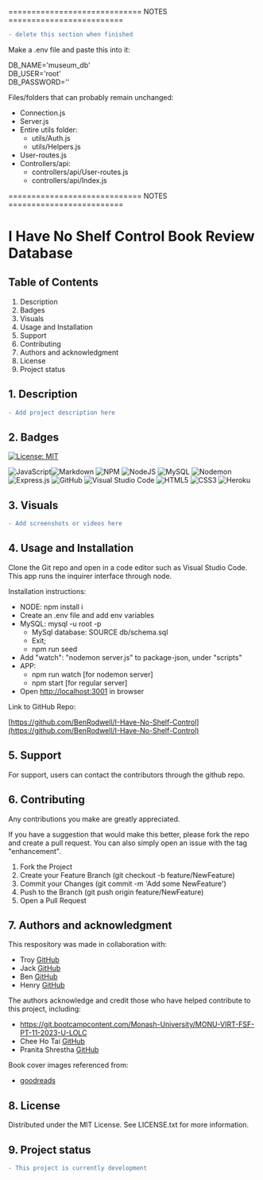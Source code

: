 ============================= NOTES =========================

```diff
- delete this section when finished
```

Make a .env file and paste this into it:

DB_NAME='museum_db'   \
DB_USER='root'        \
DB_PASSWORD=''      

Files/folders that can probably remain unchanged:

- Connection.js
- Server.js
-	Entire utils folder:
    - utils/Auth.js
    - utils/Helpers.js
- User-routes.js
- Controllers/api:
   - controllers/api/User-routes.js
   - controllers/api/Index.js


============================= NOTES =========================

# I Have No Shelf Control Book Review Database

## Table of Contents

1. Description
2. Badges
3. Visuals
4. Usage and Installation
5. Support
6. Contributing 
7. Authors and acknowledgment
8. License
9. Project status

## 1. Description

```diff
- Add project description here
```

## 2. Badges

[![License: MIT](https://img.shields.io/badge/License-MIT-yellow.svg)](https://opensource.org/licenses/MIT)

![JavaScript](https://img.shields.io/badge/javascript-%23323330.svg?style=for-the-badge&logo=javascript&logoColor=%23F7DF1E)![Markdown](https://img.shields.io/badge/markdown-%23000000.svg?style=for-the-badge&logo=markdown&logoColor=white) ![NPM](https://img.shields.io/badge/NPM-%23CB3837.svg?style=for-the-badge&logo=npm&logoColor=white) ![NodeJS](https://img.shields.io/badge/node.js-6DA55F?style=for-the-badge&logo=node.js&logoColor=white) ![MySQL](https://img.shields.io/badge/mysql-%2300f.svg?style=for-the-badge&logo=mysql&logoColor=white) ![Nodemon](https://img.shields.io/badge/NODEMON-%23323330.svg?style=for-the-badge&logo=nodemon&logoColor=%BBDEAD) ![Express.js](https://img.shields.io/badge/express.js-%23404d59.svg?style=for-the-badge&logo=express&logoColor=%2361DAFB) ![GitHub](https://img.shields.io/badge/github-%23121011.svg?style=for-the-badge&logo=github&logoColor=white) ![Visual Studio Code](https://img.shields.io/badge/Visual%20Studio%20Code-0078d7.svg?style=for-the-badge&logo=visual-studio-code&logoColor=white) ![HTML5](https://img.shields.io/badge/html5-%23E34F26.svg?style=for-the-badge&logo=html5&logoColor=white) ![CSS3](https://img.shields.io/badge/css3-%231572B6.svg?style=for-the-badge&logo=css3&logoColor=white) ![Heroku](https://img.shields.io/badge/heroku-%23430098.svg?style=for-the-badge&logo=heroku&logoColor=white) 

## 3. Visuals

```diff
- Add screenshots or videos here
```

## 4. Usage and Installation

Clone the Git repo and open in a code editor such as Visual Studio Code. This app runs the inquirer interface through node. 

Installation instructions:

- NODE: npm install i
- Create an .env file and add env variables
- MySQL: mysql -u root -p
    - MySql database: SOURCE db/schema.sql
    - Exit;
    - npm run seed
- Add     "watch": "nodemon server.js"   to package-json, under "scripts"
- APP: 
    * npm run watch [for nodemon server] 
    * npm start [for regular server]
- Open [http://localhost:3001](http://localhost:3001/) in browser

Link to GitHub Repo:

[https://github.com/BenRodwell/I-Have-No-Shelf-Control](https://github.com/BenRodwell/I-Have-No-Shelf-Control)

## 5. Support

For support, users can contact the contributors through the github repo.

## 6. Contributing

Any contributions you make are greatly appreciated.

If you have a suggestion that would make this better, please fork the repo and create a pull request. You can also simply open an issue with the tag "enhancement". 
1.	Fork the Project
2.	Create your Feature Branch (git checkout -b feature/NewFeature)
3.	Commit your Changes (git commit -m 'Add some NewFeature')
4.	Push to the Branch (git push origin feature/NewFeature)
5.	Open a Pull Request

## 7. Authors and acknowledgment

This respository was made in collaboration with:
* Troy [GitHub](https://github.com/sifzerda)
* Jack [GitHub](https://github.com/JLP-55)
* Ben [GitHub](https://github.com/BenRodwell)
* Henry [GitHub](https://github.com/hr-virieux)

The authors acknowledge and credit those who have helped contribute to this project, including:
*	https://git.bootcampcontent.com/Monash-University/MONU-VIRT-FSF-PT-11-2023-U-LOLC
*	Chee Ho Tai [GitHub](https://github.com/cupacheeno)
*	Pranita Shrestha [GitHub](https://github.com/shrestha-pranita)

Book cover images referenced from:
*	[goodreads](https://www.goodreads.com)

## 8. License

Distributed under the MIT License. See LICENSE.txt for more information.

## 9. Project status

```diff
- This project is currently development
```
